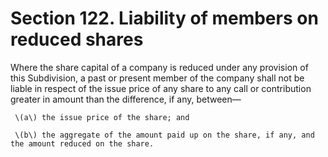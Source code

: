 # Section 122. Liability of members on reduced shares

Where the share capital of a company is reduced under any provision of this Subdivision, a past or present member of the company shall not be liable in respect of the issue price of any share to any call or contribution greater in amount than the difference, if any, between—

     \(a\) the issue price of the share; and 

     \(b\) the aggregate of the amount paid up on the share, if any, and the amount reduced on the share.

